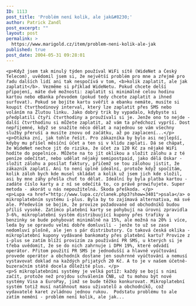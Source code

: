 ```yaml
---
ID: 1113
post_title: 'Problém není kolik, ale jak&#8230;'
author: Patrick Zandl
post_excerpt: ""
layout: post
permalink: >
  https://www.marigold.cz/item/problem-neni-kolik-ale-jak
published: true
post_date: 2004-05-31 09:28:01
---
```

	<p>Když jsem tak minulý týden používal WiFi sítě (WideNet a Český Telecom), uvědomil jsem si, že největší problém pro mne a zřejmě pro řadu dalších lidí ani tak nespočívá v tom, <b>kolik zaplatit, ale jak zaplatit</b>. Vezměme si příklad WideNetu. Pokud chcete delší připojení, máte dvě možnosti: zaplatit si minimálně celou hodinu kartou nebo eBanka převodem (pokud tedy chcete zaplatit a ihned surfovat). Pokud se bojíte kartu svěřit a ebanku nemáte, musíte si koupit čtvrthodinový interval, který lze zaplatit přes SMS nebo voláním na Žlutou linku. Jako dobrý trik by vypadalo, kdybyste si předplatili čtyři čtvrthodiny a proužívali si je. Jenže ono to nejde - další čtvrthodinu si můžete zaplatit, až vám ta předchozí vyprší. Dost nepříjemné, když se snažíte něco dělat a najednou se vám všechny služby přeruší a musíte znovu od začátku, až po zaplacení...</p>
	<p>Otázka zní, jak tohle řešit. Pro zákazníka by bylo asi nejlepší, kdyby mu přišel měsíční účet a ten si v klidu zaplati. Dá se chápat, že WideNet nechce jít do rizika, že účet za 120 Kč za nějaké WiFi hodíte do popelnice. Můžete na to jít oklikou a složit zálohu a z té peníze odečítat, nebo udělat nějaký semipostpaid, jako dělá Oskar - složit zálohu a posílat faktury, přičemž se tou zálohou jistit, že zákazník zaplatí. Ani to není úplně ideální, protože když spočítám, kolik záloh bych kde musel skládat a kolik už jsem jich kde složil, asi by mne záhy přešla chuť to dělat. Ideální by byla platba kartou - zadáte číslo karty a z ní se odečítá to, co právě prowifujete. Super metoda - akorát u nás nepoužitelná. Škoda přeškoda. </p>
	<p>Lupa <a href="http://www.lupa.cz/clanek.php3?show=3401">psala</a> o mikroplatebním systému i-plus. Byla by to zajímavá alternativa, má své ale. Především se bojím, že provize požadované od obchodníků budou příliš vysoké. Zatímco platební karty se pohybují na úrovni zpravidla 3-6%, mikroplatební systém distribuující kupony přes trafiky a benzinky se bude pohybovat minimálně na 15%, ale možná na 20% i více, leda by se opravdu velmi dobře domluvili - jenže to už se zase nedomluví plošně, ale jen s pár distributory. Co taková česká oklika - mikroplatební kupony vydávané bankomaty přes platební kartu? Provize z i-plus se zatím blíží provizím za používání PR SMS, u kterých si je třeba uvědomit, že se do nich zahrnuje i DPH 19%, které odvádí operátor. Přitom použití PR SMS je jednodušší a hlavně vyúčtování provede operátor a obchodník dostane jen souhrnné vyúčtování a nemusí vystavovat doklad na každých přijatých 20 Kč. A to je v našem účetně-buzeračním státě docela důležité plus. </p>
	<p>S mikroplatebními systémy je velká potíž: každý se bojí s nimi začít, protože než projdou schválením ČNB, už tu mohou být nové systémy Visa a EuroPay, jimž se bude těžko konkurovat. Mikroplatební systém totiž musí natáhnout masu uživatelů a obchodníků, což vydavatelé karet zvládnou jednou rukou.  Podstatu problému to ale zatím nemění - problém není kolik, ale jak...
</p>